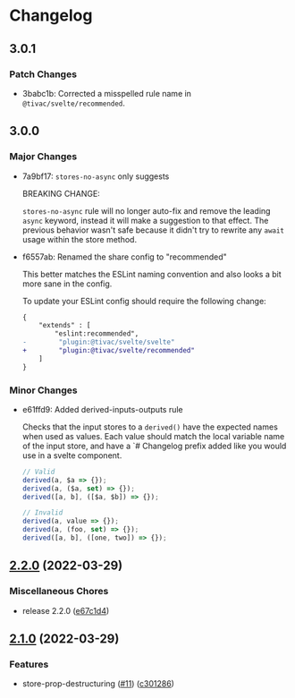 # Changelog

## 3.0.1

### Patch Changes

- 3babc1b: Corrected a misspelled rule name in `@tivac/svelte/recommended`.

## 3.0.0

### Major Changes

- 7a9bf17: `stores-no-async` only suggests

  BREAKING CHANGE:

  `stores-no-async` rule will no longer auto-fix and remove the leading `async` keyword, instead it will make a suggestion to that effect. The previous behavior wasn't safe because it didn't try to rewrite any `await` usage within the store method.

- f6557ab: Renamed the share config to "recommended"

  This better matches the ESLint naming convention and also looks a bit more sane in the config.

  To update your ESLint config should require the following change:

  ```diff
  {
      "extends" : [
          "eslint:recommended",
  -        "plugin:@tivac/svelte/svelte"
  +        "plugin:@tivac/svelte/recommended"
      ]
  }
  ```

### Minor Changes

- e61ffd9: Added derived-inputs-outputs rule

  Checks that the input stores to a `derived()` have the expected names when used as values. Each value should match the local variable name of the input store, and have a `# Changelog prefix added like you would use in a svelte component.

  ```js
  // Valid
  derived(a, $a => {});
  derived(a, ($a, set) => {});
  derived([a, b], ([$a, $b]) => {});

  // Invalid
  derived(a, value => {});
  derived(a, (foo, set) => {});
  derived([a, b], ([one, two]) => {});
  ```

## [2.2.0](https://github.com/tivac/eslint-plugin-svelte/compare/eslint-plugin-svelte-v2.1.0...eslint-plugin-svelte-v2.2.0) (2022-03-29)

### Miscellaneous Chores

- release 2.2.0 ([e67c1d4](https://github.com/tivac/eslint-plugin-svelte/commit/e67c1d42079b99630e0292d50caf8652990a156a))

## [2.1.0](https://github.com/tivac/eslint-plugin-svelte/compare/eslint-plugin-svelte-v2.0.0...eslint-plugin-svelte-v2.1.0) (2022-03-29)

### Features

- store-prop-destructuring ([#11](https://github.com/tivac/eslint-plugin-svelte/issues/11)) ([c301286](https://github.com/tivac/eslint-plugin-svelte/commit/c30128666fd04c470a1b9081ee8b9c7235c5f186))
